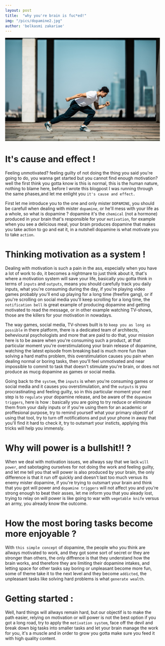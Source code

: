 ```yaml
---
layout: post
title:  "why you're brain is fuc*ed!"
img: "/pics/dopamine2.jpg"
author: 'belkasmi zakariae'
---
```


![Image](/pics/dopamine2.jpg)

# It's cause and effect !  
  
Feeling unmotivated? feeling guilty of not doing the thing you said you're going to do, you wanna get started but you cannot find enough motivation? well the first think you gotta know is this is normal, this is the human nature, nothing to blame here, before I wrote this blogpost I was running through the same phases,and let me enlight you `it's cause and effect.`

First let me introduce you to the one and only mister `DOPAMINE`, you should be carefull when dealing with mister `dopamine`, or he'll mess with your life as a whole, so what is dopamine ? dopamine it's the `chemical` (not a hormone) produced in your brain that's responsible for your `motivation`, for example when you see a delicious meal, your brain produces dopamine that makes you take action to go and eat it, in a nutshell dopamine is what motivate you to take `action`.

# Thinking motivation as a system !

Dealing with motivation is such a pain in the ass, especially when you have a lot of work to do, it becomes a nightmare to just think about it, that's where a motivation system will save your life, basically you gotta think in terms of `inputs` and `outputs`, means you should carefully track you daily inputs, what you're consuming during the day, if you're playing video games probably you'll end up playing for a long time (freefire gang), or if you're scrolling on social media you'll keep scrolling for a long time, the `notification bell` is great example of producing dopamine and getting motivated to read the message, or in other example watching TV-shows, those are the killers for your motivation in nowadays.

The way games, social media, TV-shows built is to `keep you as long as possible` in there platform, there is a dedicated team of architects, behevioural psychologists and more that are paid to do that, your mission here is to be aware when you're consuming such a product, at that particular moment you're overstimulationg your brain release of dopamine, watching the latest episode from breaking bad is much more fun than solving a hard maths problem, this overstimulation causes you pain when dealing normal or boring tasks, then you'll feel unmotivated and near impossible to commit to task that doesn't stimulate you're brain, or  does not produce as mucg dopamine as games or social media.

Going back to the `system`, the `inputs` is when you're consuming games or social media and it causes you overstimulation, and the `outputs` is you procrastinating and feeling guilty, so in this particular moment your next step is to `regulate` your dopamine release, and be aware of the `dopamine triggers`, here is how : basically you are going to try reduce or eliminate them from your daily inputs or if you're using them for an academic or proffesional purpose, try to remind yourself what your primary objectif of using that tool, try to turn off notifications and put your phone in away that you'll find it hard to check it, try to outsmart your insticts, applying this tricks will help you immensly.

# Why will power is a bullshit!! ?

When we deal with motivation issues, we allways say that we lack `will power`, and sabotaging ourselves for not doing the work and feeling guilty, and let me tell you that will power is also produced by your brain, the only difference is that it run off quickly and doesn't last too much versus its enemy mister dopamine, if you're trying to outsmart your brain and think that you got will power and `dopamine triggers` will not affect you and you're strong enough to beat their asses, let me inform you that you aleady lost, trying to relay on will power is like going to war with `vegetable knife` versus an army, you already know the outcome.

# How the most boring tasks become more enjoyable ?

With `this simple concept` of dopamine, the people who you think are allways motivated to work, and they got some sort of secret or they are stronger than others, the only diffrence is that they understand how the brain works, and therefore they are limiting their dopamine intakes, and letting space for other tasks say boring or unpleasant become more fun, some of theme take it to the next level and they become `addicted`, the unpleasant tasks like solving hard problems is what `generate wealth`.

# Getting started :

Well, hard things will allways remain hard, but our objectif is to make the path easier, relying on motivation or will power is not the best option if you got a long road, try to apply the `motivation system`, face off the devil and break down big tasks into smaller tasks and let your brain manage the work for you, it's a muscle and in order to grow you gotta make sure you feed it with high quality content.



